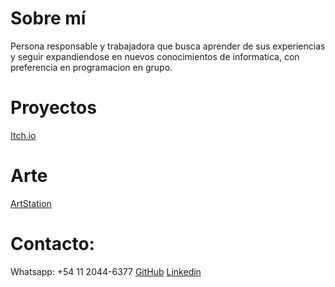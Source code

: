 # Sobre mí
Persona responsable y trabajadora que busca aprender de sus experiencias y seguir expandiendose en nuevos conocimientos de informatica, con preferencia en programacion en grupo.

# Proyectos
[Itch.io](https://ian-barquin.itch.io)

# Arte
[ArtStation](https://www.artstation.com/ianbarquin)

# Contacto:

Whatsapp: +54 11 2044-6377
[GitHub](https://github.com/Tanderrrrr)
[Linkedin](https://www.linkedin.com/in/ian-barquin-2b032a288/)
